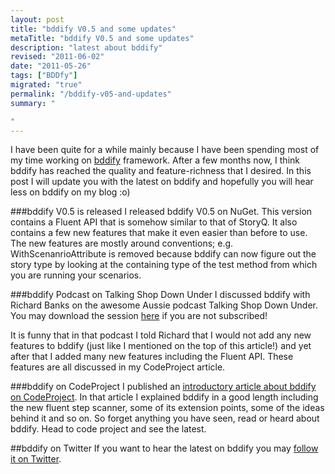 ```yaml
--- 
layout: post
title: "bddify V0.5 and some updates"
metaTitle: "bddify V0.5 and some updates"
description: "latest about bddify"
revised: "2011-06-02"
date: "2011-05-26"
tags: ["BDDfy"]
migrated: "true"
permalink: "/bddify-v05-and-updates"
summary: "

"
---
```

I have been quite for a while mainly because I have been spending most of my time working on [bddify][1] framework. After a few months now, I think bddify has reached the quality and feature-richness that I desired. In this post I will update you with the latest on bddify and hopefully you will hear less on bddify on my blog :o)

###bddify V0.5 is released
I released bddify V0.5 on NuGet. This version contains a Fluent API that is somehow similar to that of StoryQ. It also contains a few new features that make it even easier than before to use. The new features are mostly around conventions; e.g. WithScenanrioAttribute is removed because bddify can now figure out the story type by looking at the containing type of the test method from which you are running your scenarios.

###bddify Podcast on Talking Shop Down Under
I discussed bddify with Richard Banks on the awesome Aussie podcast Talking Shop Down Under. You may download the session [here][2] if you are not subscribed! 

It is funny that in that podcast I told Richard that I would not add any new features to bddify (just like I mentioned on the top of this article!) and yet after that I added many new features including the Fluent API. These features are all discussed in my CodeProject article.

###bddify on CodeProject
I published an [introductory article about bddify on CodeProject][3]. In that article I explained bddify in a good length including the new fluent step scanner, some of its extension points, some of the ideas behind it and so on. So forget anything you have seen, read or heard about bddify. Head to code project and see the latest.

##bddify on Twitter
If you want to hear the latest on bddify you may [follow it on Twitter][4].


  [1]: http://code.google.com/p/bddify/
  [2]: http://www.talkingshopdownunder.com/2011/05/episode-54-bddify-and-mehdi-khalili.html
  [3]: http://www.codeproject.com/KB/library/Introducing_bddify.aspx
  [4]: http://twitter.com/#!/bddify